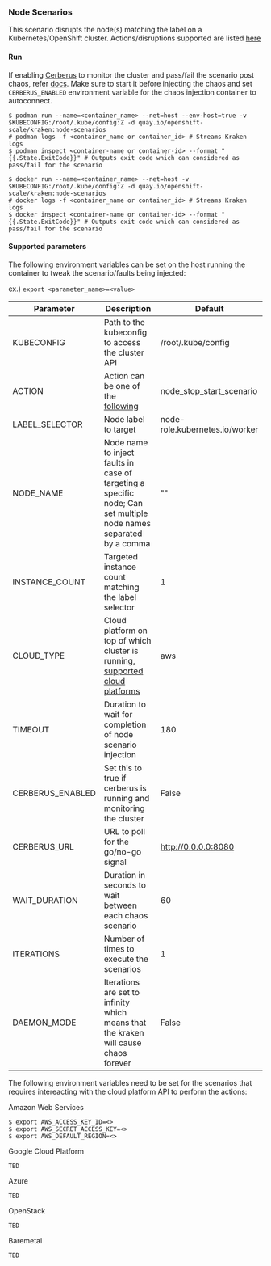 ### Node Scenarios
This scenario disrupts the node(s) matching the label on a Kubernetes/OpenShift cluster. Actions/disruptions supported are listed [here](https://github.com/cloud-bulldozer/kraken/blob/master/docs/node_scenarios.md)

#### Run
If enabling [Cerberus](https://github.com/cloud-bulldozer/kraken#kraken-scenario-passfail-criteria-and-report) to monitor the cluster and pass/fail the scenario post chaos, refer [docs](https://github.com/cloud-bulldozer/kraken-hub/tree/main/docs/cerberus.md). Make sure to start it before injecting the chaos and set `CERBERUS_ENABLED` environment variable for the chaos injection container to autoconnect.

```
$ podman run --name=<container_name> --net=host --env-host=true -v $KUBECONFIG:/root/.kube/config:Z -d quay.io/openshift-scale/kraken:node-scenarios
# podman logs -f <container_name or container_id> # Streams Kraken logs
$ podman inspect <container-name or container-id> --format "{{.State.ExitCode}}" # Outputs exit code which can considered as pass/fail for the scenario
```

```
$ docker run --name=<container_name> --net=host -v $KUBECONFIG:/root/.kube/config:Z -d quay.io/openshift-scale/kraken:node-scenarios
# docker logs -f <container_name or container_id> # Streams Kraken logs
$ docker inspect <container-name or container-id> --format "{{.State.ExitCode}}" # Outputs exit code which can considered as pass/fail for the scenario
```

#### Supported parameters

The following environment variables can be set on the host running the container to tweak the scenario/faults being injected:

ex.) 
`export <parameter_name>=<value>`

Parameter               | Description                                                           | Default
----------------------- | -----------------------------------------------------------------     | ------------------------------------ |
KUBECONFIG              | Path to the kubeconfig to access the cluster API                      | /root/.kube/config                   |                                   
ACTION                  | Action can be one of the [following](https://github.com/cloud-bulldozer/kraken/blob/master/docs/node_scenarios.md) | node_stop_start_scenario |
LABEL_SELECTOR          | Node label to target                                                  | node-role.kubernetes.io/worker       |
NODE_NAME               | Node name to inject faults in case of targeting a specific node; Can set multiple node names separated by a comma      | ""                                   |
INSTANCE_COUNT          | Targeted instance count matching the label selector                   | 1                                    |
CLOUD_TYPE              | Cloud platform on top of which cluster is running, [supported cloud platforms](https://github.com/cloud-bulldozer/kraken/blob/master/docs/node_scenarios.md)                     | aws |
TIMEOUT                 | Duration to wait for completion of node scenario injection             | 180                                |
CERBERUS_ENABLED        | Set this to true if cerberus is running and monitoring the cluster    | False                                |
CERBERUS_URL            | URL to poll for the go/no-go signal                                   | http://0.0.0.0:8080                  |
WAIT_DURATION           | Duration in seconds to wait between each chaos scenario               | 60                                   |
ITERATIONS              | Number of times to execute the scenarios                              | 1                                    |
DAEMON_MODE             | Iterations are set to infinity which means that the kraken will cause chaos forever | False                  |

The following environment variables need to be set for the scenarios that requires intereacting with the cloud platform API to perform the actions:

Amazon Web Services
```
$ export AWS_ACCESS_KEY_ID=<>
$ export AWS_SECRET_ACCESS_KEY=<>
$ export AWS_DEFAULT_REGION=<>
```

Google Cloud Platform
```
TBD
```

Azure
```
TBD
```

OpenStack

```
TBD
```

Baremetal
```
TBD
```
